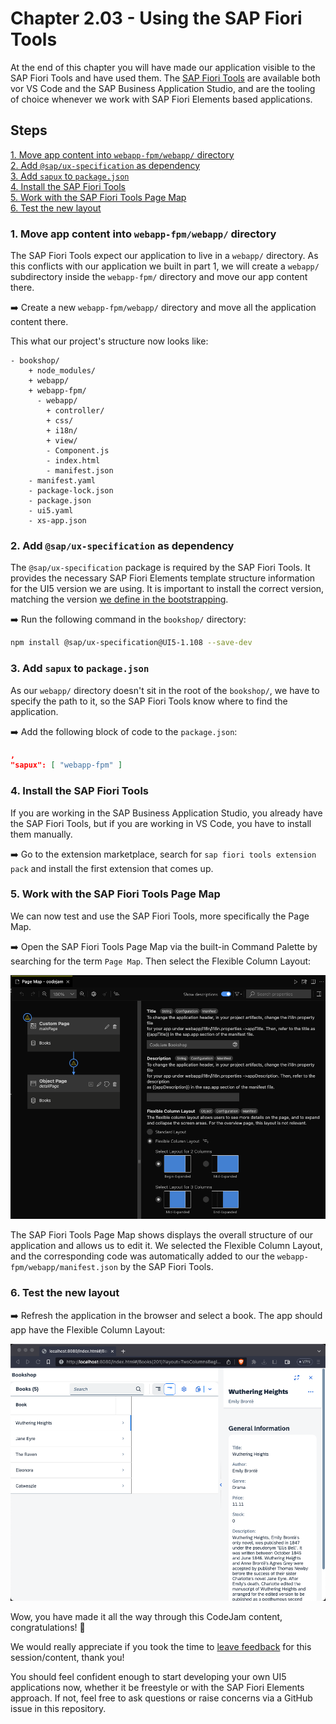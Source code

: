 # Chapter 2.03 - Using the SAP Fiori Tools

At the end of this chapter you will have made our application visible to the SAP Fiori Tools and have used them. The [SAP Fiori Tools](https://marketplace.visualstudio.com/items?itemName=SAPSE.sap-ux-fiori-tools-extension-pack) are available both vor VS Code and the SAP Business Application Studio, and are the tooling of choice whenever we work with SAP Fiori Elements based applications.

## Steps

[1. Move app content into `webapp-fpm/webapp/` directory](#1-move-app-content-into-webapp-fpmwebapp-directory)<br>
[2. Add `@sap/ux-specification` as dependency](#2-add-sapux-specification-as-dependency)<br>
[3. Add `sapux` to `package.json`](#3-add-sapux-to-packagejson)<br>
[4. Install the SAP Fiori Tools](#4-install-the-sap-fiori-tools)<br>
[5. Work with the SAP Fiori Tools Page Map](#5-work-with-the-sap-fiori-tools-page-map)<br>
[6. Test the new layout](#6-test-the-new-layout)<br>

### 1. Move app content into `webapp-fpm/webapp/` directory

The SAP Fiori Tools expect our application to live in a `webapp/` directory. As this conflicts with our application we built in part 1, we will create a `webapp/` subdirectory inside the `webapp-fpm/` directory and move our app content there.

➡️ Create a new `webapp-fpm/webapp/` directory and move all the application content there.

This what our project's structure now looks like:

```text
- bookshop/
    + node_modules/
    + webapp/
    + webapp-fpm/
      - webapp/
        + controller/
        + css/
        + i18n/
        + view/
        - Component.js
        - index.html
        - manifest.json
    - manifest.yaml
    - package-lock.json
    - package.json
    - ui5.yaml
    - xs-app.json
```

### 2. Add `@sap/ux-specification` as dependency

The `@sap/ux-specification` package is required by the SAP Fiori Tools. It provides the necessary SAP Fiori Elements template structure information for the UI5 version we are using. It is important to install the correct version, matching the version [we define in the bootstrapping](/chapters/2.01-fe-fpm/readme.md#8-use-sapui5-instead-of-openui5).

➡️ Run the following command in the `bookshop/` directory:

```bash
npm install @sap/ux-specification@UI5-1.108 --save-dev
```

### 3. Add `sapux` to `package.json`

As our `webapp/` directory doesn't sit in the root of the `bookshop/`, we have to specify the path to it, so the SAP Fiori Tools know where to find the application.

➡️ Add the following block of code to the `package.json`:

```json
,
"sapux": [ "webapp-fpm" ]
```

### 4. Install the SAP Fiori Tools

If you are working in the SAP Business Application Studio, you already have the SAP Fiori Tools, but if you are working in VS Code, you have to install them manually.

➡️ Go to the extension marketplace, search for `sap fiori tools extension pack` and install the first extension that comes up.

### 5. Work with the SAP Fiori Tools Page Map

We can now test and use the SAP Fiori Tools, more specifically the Page Map.

➡️ Open the SAP Fiori Tools Page Map via the built-in Command Palette by searching for the term `Page Map`. Then select the Flexible Column Layout:

![SAP Fiori Tools Page Map](page-map.png)

The SAP Fiori Tools Page Map shows displays the overall structure of our application and allows us to edit it. We selected the Flexible Column Layout, and the corresponding code was automatically added to our the `webapp-fpm/webapp/manifest.json` by the SAP Fiori Tools.

### 6. Test the new layout

➡️ Refresh the application in the browser and select a book. The app should app have the Flexible Column Layout:

![result](result.png)

Wow, you have made it all the way through this CodeJam content, congratulations! 🎉 

We would really appreciate if you took the time to [leave feedback](https://github.com/SAP-samples/ui5-exercises-codejam/issues/new?assignees=&labels=feedback&template=session-feedback-template.md&title=Session+Feedback) for this session/content, thank you!

You should feel confident enough to start developing your own UI5 applications now, whether it be freestyle or with the SAP Fiori Elements approach. If not, feel free to ask questions or raise concerns via a GitHub issue in this repository.




